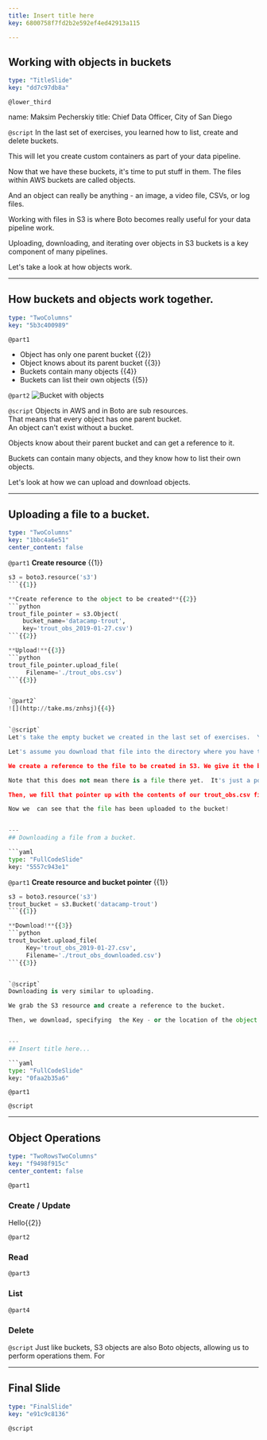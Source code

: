```yaml
---
title: Insert title here
key: 6800758f7fd2b2e592ef4ed42913a115

---
```

## Working with objects in buckets

```yaml
type: "TitleSlide"
key: "dd7c97db8a"
```

`@lower_third`

name: Maksim Pecherskiy
title: Chief Data Officer, City of San Diego


`@script`
In the last set of exercises, you learned how to list, create and delete buckets.  

This will let you create custom containers as part of your data pipeline.  

Now that we have these buckets, it's time to put stuff in them.  The files within AWS buckets are called objects.  

And an object can really be anything - an image, a video file, CSVs, or log files.  

Working with files in S3 is where Boto becomes really useful for your data pipeline work.  

Uploading, downloading, and iterating over objects in S3 buckets is a key component of many pipelines.  

Let's take a look at how objects work.


---
## How buckets and objects work together.

```yaml
type: "TwoColumns"
key: "5b3c400989"
```

`@part1`
- Object has only one parent bucket {{2}}
- Object knows about its parent bucket {{3}}
- Buckets contain many objects {{4}}
- Buckets can list their own objects {{5}}


`@part2`
![Bucket with objects](http://take.ms/Cvy4Z)


`@script`
Objects in AWS and in Boto are sub resources.  
That means that every object has one parent bucket.  
An object can't exist without a bucket.  

Objects know about their parent bucket and can get a reference to it.

Buckets can contain many objects, and they know how to list their own objects. 

Let's look at how we can upload and download objects.


---
## Uploading a file to a bucket.

```yaml
type: "TwoColumns"
key: "1bbc4a6e51"
center_content: false
```

`@part1`
**Create resource** {{1}}
```python
s3 = boto3.resource('s3')
```{{1}}

**Create reference to the object to be created**{{2}}
```python
trout_file_pointer = s3.Object(
    bucket_name='datacamp-trout',
    key='trout_obs_2019-01-27.csv')
```{{2}}

**Upload!**{{3}}
```python
trout_file_pointer.upload_file(
     Filename='./trout_obs.csv')
```{{3}}


`@part2`
![](http://take.ms/znhsj){{4}}


`@script`
Let's take the empty bucket we created in the last set of exercises.  You may remember the cool name we gave it too - datacamp-trout.  Continuing along with our fish monitoring example, when you walk into work every morning, there's a file in your email.  You want to take that file and upload it to S3 with the current date as a suffix.  

Let's assume you download that file into the directory where you have the python file you are working in.  

We create a reference to the file to be created in S3. We give it the bucket name and "key" as parameters. The key is what we want to name the bucket on S3.

Note that this does not mean there is a file there yet.  It's just a pointer, but right now it points to an empty space.

Then, we fill that pointer up with the contents of our trout_obs.csv file by calling upload file, and giving the local file name as a parameter.  

Now we  can see that the file has been uploaded to the bucket!


---
## Downloading a file from a bucket.

```yaml
type: "FullCodeSlide"
key: "5557c943e1"
```

`@part1`
**Create resource and bucket pointer** {{1}}
```python
s3 = boto3.resource('s3')
trout_bucket = s3.Bucket('datacamp-trout')
```{{1}}

**Download!**{{3}}
```python
trout_bucket.upload_file(
     Key='trout_obs_2019-01-27.csv', 
     Filename='./trout_obs_downloaded.csv')
```{{3}}


`@script`
Downloading is very similar to uploading.  

We grab the S3 resource and create a reference to the bucket.

Then, we download, specifying  the Key - or the location of the object on S3, and the Filename - or the filename and path where we want it downloaded.


---
## Insert title here...

```yaml
type: "FullCodeSlide"
key: "0faa2b35a6"
```

`@part1`



`@script`



---
## Object Operations

```yaml
type: "TwoRowsTwoColumns"
key: "f9498f915c"
center_content: false
```

`@part1`
### Create / Update 
Hello{{2}}


`@part2`
### Read


`@part3`
### List


`@part4`
### Delete


`@script`
Just like buckets, S3 objects are also Boto objects, allowing us to perform operations them.  For


---
## Final Slide

```yaml
type: "FinalSlide"
key: "e91c9c8136"
```

`@script`


